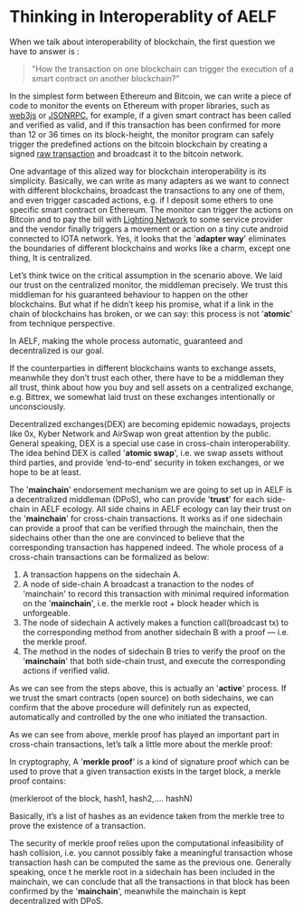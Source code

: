 # Thinking in Interoperablity of AELF

When we talk about interoperability of blockchain, the first question we have to answer is : 

> "How the transaction on one blockchain can trigger the execution of a smart contract on another blockchain?"

In the simplest form between Ethereum and Bitcoin, we can write a piece of code to monitor the events on Ethereum with proper libraries,
such as [web3js](https://github.com/ethereum/web3.js/) or [JSONRPC](https://github.com/ethereum/wiki/wiki/JSON-RPC), for example,
if a given smart contract has been called and verified as valid, and if this transaction 
has been confirmed for more than 12 or 36 times on its block-height, the monitor program can safely trigger the predefined actions 
on the bitcoin blockchain by creating a signed [raw transaction](https://en.bitcoin.it/wiki/Raw_Transactions) and broadcast
it to the bitcoin network. 

One advantage of this 
alized way for blockchain interoperability is its simplicity. Basically, we can write as many adapters
as we want to connect with different blockchains, broadcast the transactions to any one of them, and even trigger cascaded actions, 
e.g. if I deposit some ethers to one specific smart contract on Ethereum. The monitor can trigger the actions on Bitcoin and to pay
the bill with [Lighting Network](https://lightning.network/) to some service provider and the vendor finally triggers a movement or action on a tiny cute
android connected to IOTA network. Yes,  it looks that the '**adapter way**' eliminates the boundaries of different blockchains
and works like a charm, except one thing, It is centralized.

Let’s think twice on the critical assumption in the scenario above. We laid our trust on the centralized monitor, the middleman 
precisely. We trust this middleman for his guaranteed behaviour to happen on the other blockchains. But what if he didn’t keep
his promise, what if a link in the chain of blockchains has broken, or we can say: this process is not '**atomic**' from technique 
perspective.

In AELF, making the whole process automatic, guaranteed and decentralized is our goal.

If the counterparties in different blockchains wants to exchange assets, meanwhile they don’t trust each other, there have to be
a middleman they all trust, think about how you buy and sell assets on a centralized exchange, e.g. Bittrex, we somewhat laid trust
on these exchanges intentionally or unconsciously.

Decentralized exchanges(DEX) are becoming epidemic nowadays, projects like 0x, Kyber Network and AirSwap won great attention by 
the public. General speaking, DEX is a special use case in cross-chain interoperability. The idea behind DEX is called '**atomic swap**', 
i.e. we swap assets without third parties, and provide ‘end-to-end’ security in token exchanges, or we hope to be at least.

The '**mainchain**' endorsement mechanism we are going to set up in AELF is a decentralized middleman (DPoS), who can provide '**trust**' 
for each side-chain in AELF ecology. All side chains in AELF ecology can lay their trust on the '**mainchain**' for cross-chain
transactions. It works as if one sidechain can provide a proof that can be verified through the mainchain, then the sidechains 
other than the one are convinced to believe that the corresponding transaction has happened indeed. The whole process of a 
cross-chain transactions can be formalized as below:

1. A transaction happens on the sidechain A.
2. A node of side-chain A broadcast a tranaction to the nodes of 'mainchain' to record this transaction with minimal required information on the '**mainchain**', i.e. the merkle root + block header which is unforgeable. 
3. The node of sidechain A actively makes a function call(broadcast tx) to the corresponding method from another sidechain B with a proof — i.e. the merkle proof. 
4. The method in the nodes of sidechain B tries to verify the proof on the '**mainchain**' that both side-chain trust, and execute the corresponding actions if verified valid.

As we can see from the steps above, this is actually an '**active**' process. If we trust the smart contracts (open source)
on both sidechains, we can confirm that the above procedure will definitely run as expected, automatically and controlled 
by the one who initiated the transaction.

As we can see from above, merkle proof has played an important part in cross-chain transactions,
let’s talk a little more about the merkle proof:

In cryptography, A '**merkle proof**' is a kind of signature proof which can be used to prove that a given transaction exists 
in the target block, a merkle proof contains:

(merkleroot of the block, hash1, hash2,…. hashN)

Basically, it’s a list of hashes as an evidence taken from the merkle tree to prove the existence of a transaction. 

The security of merkle proof relies upon the computational infeasibility of hash collision, i.e. you cannot possibly fake 
a meaningful transaction whose transaction hash can be computed the same as the previous one. Generally speaking, once t
he merkle root in a sidechain has been included in the mainchain, we can conclude that all the transactions in 
that block has been confirmed by the '**mainchain**', meanwhile the mainchain is kept decentralized with DPoS.
